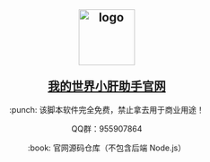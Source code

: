 <h2 align="center">
    <p><img src="./public/favicon.ico" width="100" alt="logo"></p>
    <a  target="_blank" href="http://wengx.cn">我的世界小肝助手官网</a>
</h2>

<p align="center">
    :punch: 该脚本软件完全免费，禁止拿去用于商业用途！
</p>

<p align="center">
    QQ群：955907864
</p>

<p align="center">
    :book: 官网源码仓库（不包含后端 Node.js）
</p>
